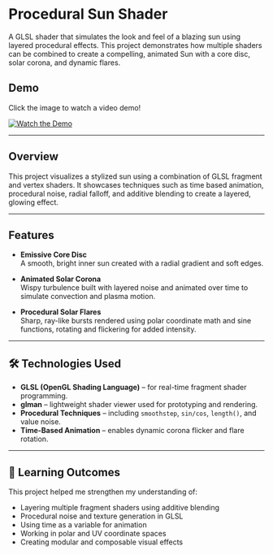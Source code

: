 # Procedural Sun Shader

A GLSL shader that simulates the look and feel of a blazing sun using layered procedural effects. This project demonstrates how multiple shaders can be combined to create a compelling, animated Sun with a core disc, solar corona, and dynamic flares.

## Demo
Click the image to watch a video demo! 

[![Watch the Demo](https://img.youtube.com/vi/2O4LYdh_220/0.jpg)](https://www.youtube.com/watch?v=2O4LYdh_220)

---

## Overview

This project visualizes a stylized sun using a combination of GLSL fragment and vertex shaders. It showcases techniques such as time based animation, procedural noise, radial falloff, and additive blending to create a layered, glowing effect.

---

## Features

- **Emissive Core Disc**  
  A smooth, bright inner sun created with a radial gradient and soft edges.

- **Animated Solar Corona**  
  Wispy turbulence built with layered noise and animated over time to simulate convection and plasma motion.

- **Procedural Solar Flares**  
  Sharp, ray-like bursts rendered using polar coordinate math and sine functions, rotating and flickering for added intensity.


---

## 🛠️ Technologies Used

- **GLSL (OpenGL Shading Language)** – for real-time fragment shader programming.
- **glman** – lightweight shader viewer used for prototyping and rendering.
- **Procedural Techniques** – including `smoothstep`, `sin/cos`, `length()`, and value noise.
- **Time-Based Animation** – enables dynamic corona flicker and flare rotation.


---

## 📌 Learning Outcomes

This project helped me strengthen my understanding of:

- Layering multiple fragment shaders using additive blending
- Procedural noise and texture generation in GLSL
- Using time as a variable for animation
- Working in polar and UV coordinate spaces
- Creating modular and composable visual effects

